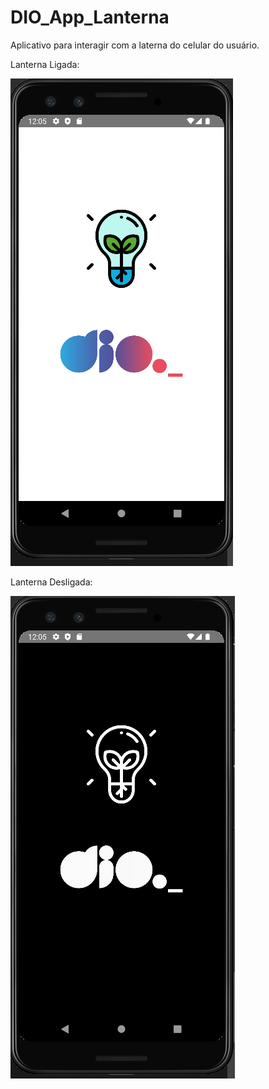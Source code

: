 # DIO_App_Lanterna
Aplicativo para interagir com a laterna do celular do usuário.

Lanterna Ligada:

![imagem](flashLight/assets/demos/tela2.png)

Lanterna Desligada:

![imagem](flashLight/assets/demos/tela1.png)